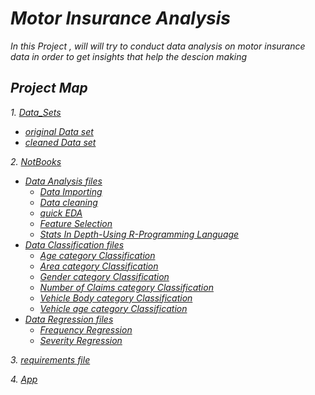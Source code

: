 # *Motor Insurance Analysis*


*In this Project , will will try to conduct data analysis on motor insurance data in order to get insights that help the descion making*


## *Project Map*

*1.* [*Data_Sets*](https://github.com/omars1234/Insurance_Analysis/tree/3368d590568e6e27b8103748e6750329f86cbf2b/Data_Sets)

* [*original Data set*](https://github.com/omars1234/Insurance_Analysis/blob/3368d590568e6e27b8103748e6750329f86cbf2b/Data_Sets/data_car.csv)
* [*cleaned Data set*](https://github.com/omars1234/Insurance_Analysis/blob/3368d590568e6e27b8103748e6750329f86cbf2b/Data_Sets/cleand_df.csv)


*2.* [*NotBooks*](https://github.com/omars1234/Insurance_Analysis/tree/3368d590568e6e27b8103748e6750329f86cbf2b/Notebooks)

* [*Data Analysis files*](https://github.com/omars1234/Insurance_Analysis/tree/3368d590568e6e27b8103748e6750329f86cbf2b/Notebooks/Data_Analysis)
  * [*Data Importing*](https://github.com/omars1234/Insurance_Analysis/blob/3368d590568e6e27b8103748e6750329f86cbf2b/Notebooks/Data_Analysis/1_DataImporting.ipynb)
  * [*Data cleaning*](https://github.com/omars1234/Insurance_Analysis/blob/3368d590568e6e27b8103748e6750329f86cbf2b/Notebooks/Data_Analysis/2_DataCleaning%26Preperations.ipynb)
  * [*quick EDA*](https://github.com/omars1234/Insurance_Analysis/blob/3368d590568e6e27b8103748e6750329f86cbf2b/Notebooks/Data_Analysis/3_EDA.ipynb)
  * [*Feature Selection*](https://github.com/omars1234/Insurance_Analysis/blob/3368d590568e6e27b8103748e6750329f86cbf2b/Notebooks/Data_Analysis/4_FeatureSelection.ipynb)
  * [*Stats In Depth-Using R-Programming Language*](https://github.com/omars1234/Insurance_Analysis/blob/3368d590568e6e27b8103748e6750329f86cbf2b/Notebooks/Data_Analysis/stats.ipynb)
* [*Data Classification files*](https://github.com/omars1234/Insurance_Analysis/tree/3368d590568e6e27b8103748e6750329f86cbf2b/Notebooks/Data_Classification)
  * [*Age category Classification*](https://github.com/omars1234/Insurance_Analysis/blob/3368d590568e6e27b8103748e6750329f86cbf2b/Notebooks/Data_Classification/agecat_classifier_param.ipynb)
  * [*Area category Classification*](https://github.com/omars1234/Insurance_Analysis/blob/3368d590568e6e27b8103748e6750329f86cbf2b/Notebooks/Data_Classification/area_classifier_param.ipynb)
  * [*Gender category Classification*](https://github.com/omars1234/Insurance_Analysis/blob/3368d590568e6e27b8103748e6750329f86cbf2b/Notebooks/Data_Classification/gender_classifier_param.ipynb)
  * [*Number of Claims category Classification*](https://github.com/omars1234/Insurance_Analysis/blob/3368d590568e6e27b8103748e6750329f86cbf2b/Notebooks/Data_Classification/numberofclaims_classifier_param.ipynb)
  * [*Vehicle Body category Classification*](https://github.com/omars1234/Insurance_Analysis/blob/3368d590568e6e27b8103748e6750329f86cbf2b/Notebooks/Data_Classification/veh_body_classifier_param.ipynb)
  * [*Vehicle age category Classification*](https://github.com/omars1234/Insurance_Analysis/blob/3368d590568e6e27b8103748e6750329f86cbf2b/Notebooks/Data_Classification/vehicleage_classifier_param.ipynb)
* [*Data Regression files*](https://github.com/omars1234/Insurance_Analysis/tree/3368d590568e6e27b8103748e6750329f86cbf2b/Notebooks/Data_Regression)
  * [*Frequency Regression*](https://github.com/omars1234/Insurance_Analysis/blob/3368d590568e6e27b8103748e6750329f86cbf2b/Notebooks/Data_Regression/5_DataModelling_FrequencyFeature.ipynb)
  * [*Severity Regression*](https://github.com/omars1234/Insurance_Analysis/blob/3368d590568e6e27b8103748e6750329f86cbf2b/Notebooks/Data_Regression/6_DataModelling_SeverityFeature.ipynb)


*3.* [*requirements file*](https://github.com/omars1234/Insurance_Analysis/blob/a976a21f562fd1de5777d08115f8b3a5b0e840aa/requirements.txt)

*4.* [*App*]()

